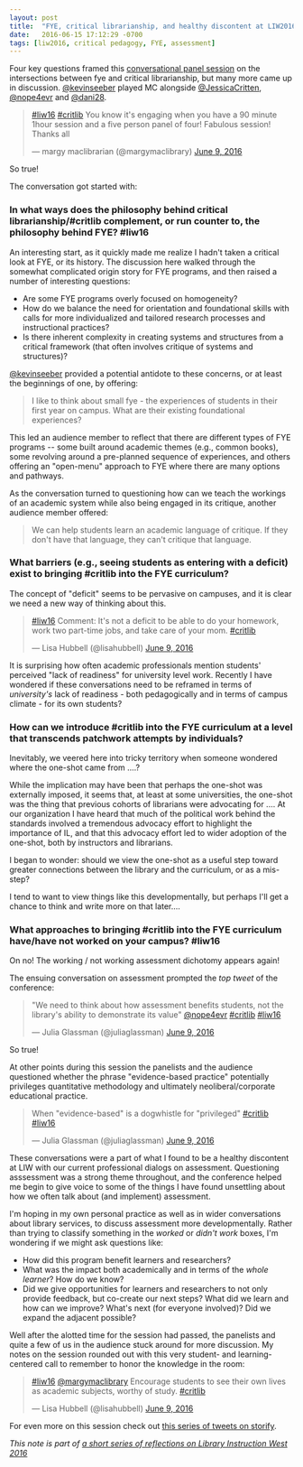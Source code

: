 ```yaml
---
layout: post
title:  "FYE, critical librarianship, and healthy discontent at LIW2016"
date:   2016-06-15 17:12:29 -0700
tags: [liw2016, critical pedagogy, FYE, assessment]
---
```

Four key questions framed this [conversational panel session](https://liw16.sched.org/event/5yjS/critical-foundations-intersections-between-critical-librarianship-and-first-year-experience) on the intersections between fye and critical librarianship, but many more came up in discussion. [@kevinseeber](http://twitter.com/kevinseeber) played MC alongside [@JessicaCritten](http://twitter.com/JessicaCritten),  [@nope4evr](http://twitter.com/nope4evr) and [@dani28](http://twitter.com/dani28).

<blockquote class="twitter-tweet" data-lang="en"><p lang="en" dir="ltr"><a href="https://twitter.com/hashtag/liw16?src=hash">#liw16</a> <a href="https://twitter.com/hashtag/critlib?src=hash">#critlib</a> You know it&#39;s engaging when you have a 90 minute 1hour session and a five person panel of four! Fabulous session! Thanks all</p>&mdash; margy maclibrarian (@margymaclibrary) <a href="https://twitter.com/margymaclibrary/status/741034226091462656">June 9, 2016</a></blockquote>
<script async src="//platform.twitter.com/widgets.js" charset="utf-8"></script>

So true!

The conversation got started with:

### In what ways does the philosophy behind critical librarianship/#critlib complement, or run counter to, the philosophy behind FYE? #liw16

An interesting start, as it quickly made me realize I hadn't taken a critical look at FYE, or its history. The discussion here walked through the somewhat complicated origin story for FYE programs, and then raised a number of interesting questions:

* Are some FYE programs overly focused on homogeneity?
* How do we balance the need for orientation and foundational skills with calls for more individualized and tailored research processes and instructional practices?
* Is there inherent complexity in creating systems and structures from a critical framework (that often involves critique of systems and structures)?

[@kevinseeber](http://twitter.com/kevinseeber) provided a potential antidote to these concerns, or at least the beginnings of one, by offering:

> I like to think about small fye - the experiences of students in their first year on campus. What are their existing foundational experiences? 

This led an audience member to reflect that there are different types of FYE programs -- some built around academic themes (e.g., common books), some revolving around a pre-planned sequence of experiences, and others offering an "open-menu" approach to FYE where there are many options and pathways. 

As the conversation turned to questioning how can we teach the workings of an academic system while also being engaged in its critique, another audience member offered:

> We can help students learn an academic language of critique. If they don't have that language, they can't critique that language.

### What barriers (e.g., seeing students as entering with a deficit) exist to bringing #critlib into the FYE curriculum?

The concept of "deficit" seems to be pervasive on campuses, and it is clear we need a new way of thinking about this.

<blockquote class="twitter-tweet" data-lang="en"><p lang="en" dir="ltr"><a href="https://twitter.com/hashtag/liw16?src=hash">#liw16</a> Comment: It&#39;s not a deficit to be able to do your homework, work two part-time jobs, and take care of your mom. <a href="https://twitter.com/hashtag/critlib?src=hash">#critlib</a></p>&mdash; Lisa Hubbell (@lisahubbell) <a href="https://twitter.com/lisahubbell/status/741029247314100224">June 9, 2016</a></blockquote>
<script async src="//platform.twitter.com/widgets.js" charset="utf-8"></script>

It is surprising how often academic professionals mention students' perceived "lack of readiness" for university level work. Recently I have wondered if these conversations need to be reframed in terms of *university's* lack of readiness - both pedagogically and in terms of campus climate - for its own students?

### How can we introduce #critlib into the FYE curriculum at a level that transcends patchwork attempts by individuals?

Inevitably, we veered here into tricky territory when someone wondered where the one-shot came from ....?

While the implication may have been that perhaps the one-shot was externally imposed, it seems that, at least at some universities, the one-shot was the thing that previous cohorts of librarians were advocating for .... At our organization I have heard that much of the political work behind the standards involved a tremendous advocacy effort to highlight the importance of IL, and that this advocacy effort led to wider adoption of the one-shot, both by instructors and librarians.

I began to wonder: should we view the one-shot as a useful step toward greater connections between the library and the curriculum, or as a mis-step?

I tend to want to view things like this developmentally, but perhaps I'll get a chance to think and write more on that later....

### What approaches to bringing #critlib into the FYE curriculum have/have not worked on your campus? #liw16

On no! The working / not working assessment dichotomy appears again! 

The ensuing conversation on assessment prompted the *top tweet* of the conference:

<blockquote class="twitter-tweet" data-lang="en"><p lang="en" dir="ltr">&quot;We need to think about how assessment benefits students, not the library&#39;s ability to demonstrate its value&quot; <a href="https://twitter.com/nope4evr">@nope4evr</a> <a href="https://twitter.com/hashtag/critlib?src=hash">#critlib</a> <a href="https://twitter.com/hashtag/liw16?src=hash">#liw16</a></p>&mdash; Julia Glassman (@juliaglassman) <a href="https://twitter.com/juliaglassman/status/741031085446832128">June 9, 2016</a></blockquote>
<script async src="//platform.twitter.com/widgets.js" charset="utf-8"></script>

So true!

At other points during this session the panelists and the audience questioned whether the phrase "evidence-based practice" potentially privileges quantitative methodology and ultimately neoliberal/corporate educational practice.

<blockquote class="twitter-tweet" data-lang="en"><p lang="en" dir="ltr">When &quot;evidence-based&quot; is a dogwhistle for &quot;privileged&quot; <a href="https://twitter.com/hashtag/critlib?src=hash">#critlib</a> <a href="https://twitter.com/hashtag/liw16?src=hash">#liw16</a></p>&mdash; Julia Glassman (@juliaglassman) <a href="https://twitter.com/juliaglassman/status/741021492897402880">June 9, 2016</a></blockquote>
<script async src="//platform.twitter.com/widgets.js" charset="utf-8"></script>

These conversations were a part of what I found to be a healthy discontent at LIW with our current professional dialogs on assessment. Questioning asssessment was a strong theme throughout, and the conference helped me begin to give voice to some of the things I have found unsettling about how we often talk about (and implement) assessment.

I'm hoping in my own personal practice as well as in wider conversations about library services, to discuss assessment more developmentally. Rather than trying to classify something in the *worked* or *didn't work* boxes, I'm wondering if we might ask questions like:

* How did this program benefit learners and researchers?
* What was the impact both academically and in terms of the *whole learner*? How do we know?
* Did we give opportunities for learners and researchers to not only provide feedback, but co-create our next steps? What did we learn and how can we improve? What's next (for everyone involved)? Did we expand the adjacent possible?

Well after the alotted time for the session had passed, the panelists and quite a few of us in the audience stuck around for more discussion. My notes on the session rounded out with this very student- and learning- centered call to remember to honor the knowledge in the room:

<blockquote class="twitter-tweet" data-lang="en"><p lang="en" dir="ltr"><a href="https://twitter.com/hashtag/liw16?src=hash">#liw16</a> <a href="https://twitter.com/margymaclibrary">@margymaclibrary</a> Encourage students to see their own lives as academic subjects, worthy of study. <a href="https://twitter.com/hashtag/critlib?src=hash">#critlib</a></p>&mdash; Lisa Hubbell (@lisahubbell) <a href="https://twitter.com/lisahubbell/status/741032100384538624">June 9, 2016</a></blockquote>
<script async src="//platform.twitter.com/widgets.js" charset="utf-8"></script>

For even more on this session check out [this series of tweets on storify](https://storify.com/GinaKesslerLee/critlib-at-liw16).

*This note is part of [a short series of reflections on Library Instruction West 2016](/tags/#liw2016)*
